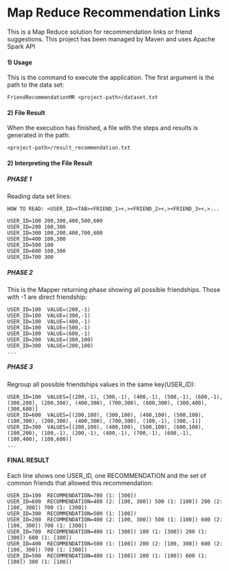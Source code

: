# Map Reduce Recommendation Links

This is a Map Reduce solution for recommendation links or friend suggestions.
This project has been managed by Maven and uses Apache Spark API


#### 1) Usage
This is the command to execute the application.
The first argument is the path to the data set:

```
FriendRecommendationMR <project-path>/dataset.txt
```

#### 2) File Result
When the execution has finished, a file with the steps and results is generated in the path: 

```
<project-path>/result_recommendation.txt
```

#### 2) Interpreting the File Result

##### PHASE 1
Reading data set lines:
    
    HOW TO READ: <USER_ID><TAB><FRIEND_1><,><FRIEND_2><,><FRIEND_3><,>...

	USER_ID=100	200,300,400,500,600
	USER_ID=200	100,300
	USER_ID=300	100,200,400,700,600
	USER_ID=400	100,300
	USER_ID=500	100
	USER_ID=600	100,300
	USER_ID=700	300
	
##### PHASE 2 
This is the Mapper returning phase showing all possible friendships. Those with -1 are direct friendship:
	
	USER_ID=100	 VALUE=(200,-1)
	USER_ID=100	 VALUE=(300,-1)
	USER_ID=100	 VALUE=(400,-1)
	USER_ID=100	 VALUE=(500,-1)
	USER_ID=100	 VALUE=(600,-1)
	USER_ID=200	 VALUE=(300,100)
	USER_ID=300	 VALUE=(200,100)
	...
	
##### PHASE 3 
Regroup all possible friendships values in the same key(USER_ID): 

	USER_ID=100	 VALUES=[(200,-1), (300,-1), (400,-1), (500,-1), (600,-1), (300,200), (200,300), (400,300), (700,300), (600,300), (300,400), (300,600)]
	USER_ID=600	 VALUES=[(200,100), (300,100), (400,100), (500,100), (100,300), (200,300), (400,300), (700,300), (100,-1), (300,-1)]
	USER_ID=300	 VALUES=[(200,100), (400,100), (500,100), (600,100), (100,200), (100,-1), (200,-1), (400,-1), (700,-1), (600,-1), (100,400), (100,600)]
    ...
   
   
#### FINAL RESULT ################# 
Each line shows one USER_ID, one RECOMMENDATION and the set of common friends that allowed this recommendation:

	USER_ID=100	 RECOMMENDATION=700 (1: [300]) 
	USER_ID=600	 RECOMMENDATION=400 (2: [100, 300]) 500 (1: [100]) 200 (2: [100, 300]) 700 (1: [300]) 
	USER_ID=300	 RECOMMENDATION=500 (1: [100]) 
	USER_ID=200	 RECOMMENDATION=400 (2: [100, 300]) 500 (1: [100]) 600 (2: [100, 300]) 700 (1: [300]) 
	USER_ID=700	 RECOMMENDATION=400 (1: [300]) 100 (1: [300]) 200 (1: [300]) 600 (1: [300]) 
	USER_ID=400	 RECOMMENDATION=500 (1: [100]) 200 (2: [100, 300]) 600 (2: [100, 300]) 700 (1: [300]) 
	USER_ID=500	 RECOMMENDATION=400 (1: [100]) 200 (1: [100]) 600 (1: [100]) 300 (1: [100]) 


